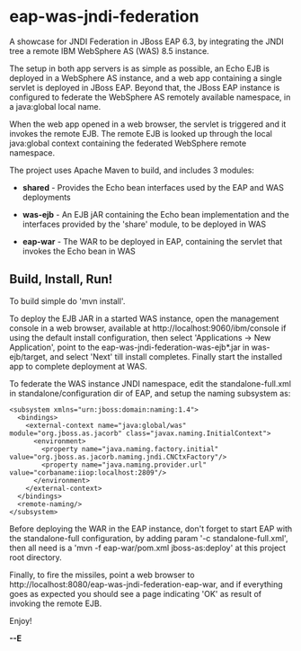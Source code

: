 eap-was-jndi-federation
=======================

A showcase for JNDI Federation in JBoss EAP 6.3, by integrating the JNDI tree a remote IBM WebSphere AS (WAS) 8.5 instance.

The setup in both app servers is as simple as possible, an Echo EJB is deployed in a WebSphere AS instance, and a web app containing a single servlet is deployed in JBoss EAP. Beyond that, the JBoss EAP instance is configured to federate the WebSphere AS remotely available namespace, in a java:global local name.

When the web app opened in a web browser, the servlet is triggered and it invokes the remote EJB. The remote EJB is looked up through the local java:global context containing the federated WebSphere remote namespace.   

The project uses Apache Maven to build, and includes 3 modules:

* **shared** - Provides the Echo bean interfaces used by the EAP and WAS deployments

* **was-ejb** - An EJB jAR containing the Echo bean implementation and the interfaces provided by the 'share' module, to be deployed in WAS

* **eap-war** - The WAR to be deployed in EAP, containing the servlet that invokes the Echo bean in WAS
    
## Build, Install, Run!

To build simple do 'mvn install'.
    
To deploy the EJB JAR in a started WAS instance, open the management console in a web browser, available at http://localhost:9060/ibm/console if using the default install configuration, then select 'Applications -> New Application', point to the eap-was-jndi-federation-was-ejb*.jar in was-ejb/target, and select 'Next' till install completes. Finally start the installed app to complete deployment at WAS.
  
To federate the WAS instance JNDI namespace, edit the standalone-full.xml in standalone/configuration dir of EAP, and setup the naming subsystem as:

```
<subsystem xmlns="urn:jboss:domain:naming:1.4">
  <bindings>
    <external-context name="java:global/was" module="org.jboss.as.jacorb" class="javax.naming.InitialContext">
      <environment>
        <property name="java.naming.factory.initial" value="org.jboss.as.jacorb.naming.jndi.CNCtxFactory"/>
        <property name="java.naming.provider.url" value="corbaname:iiop:localhost:2809"/>
      </environment>
    </external-context>
  </bindings>
  <remote-naming/>
</subsystem>
```

Before deploying the WAR in the EAP instance, don't forget to start EAP with the standalone-full configuration, by adding param '-c standalone-full.xml', then all need is a 'mvn -f eap-war/pom.xml jboss-as:deploy' at this project root directory.

Finally, to fire the missiles, point a web browser to http://localhost:8080/eap-was-jndi-federation-eap-war, and if everything goes as expected you should see a page indicating 'OK' as result of invoking the remote EJB. 
   
Enjoy!
   
**--E** 
 
